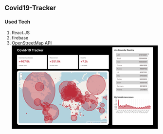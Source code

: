 ## Covid19-Tracker
### Used Tech 
1. React.JS
2. firebase
3. OpenStreetMap API
![Overview of the webapp](https://github.com/hiuhongyung/Covid19-tracker/blob/master/images/overview.png)
